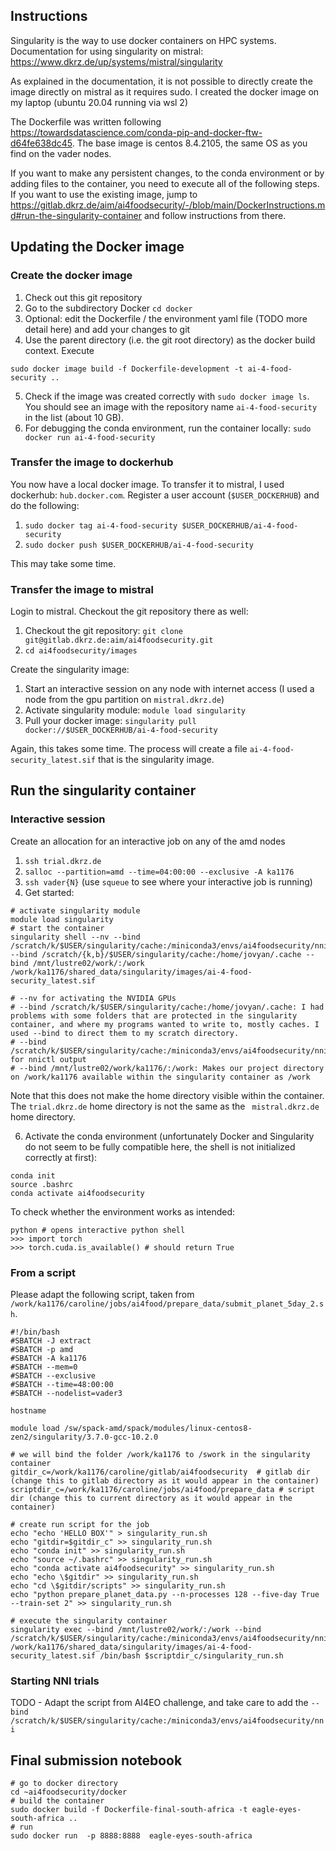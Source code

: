 ## Instructions

Singularity is the way to use docker containers on HPC systems. Documentation for using singularity on mistral:
https://www.dkrz.de/up/systems/mistral/singularity

As explained in the documentation, it is not possible to directly create the image directly on mistral as it requires sudo. I created the docker image on my laptop (ubuntu 20.04 running via wsl 2)

The Dockerfile was written following https://towardsdatascience.com/conda-pip-and-docker-ftw-d64fe638dc45. The base image is centos 8.4.2105, the same OS as you find on the vader nodes.

If you want to make any persistent changes, to the conda environment or by adding files to the container, you need to execute all of the following steps. If you want to use the existing image, jump to https://gitlab.dkrz.de/aim/ai4foodsecurity/-/blob/main/DockerInstructions.md#run-the-singularity-container and follow instructions from there.

## Updating the Docker image

### Create the docker image

1. Check out this git repository
2. Go to the subdirectory Docker `cd docker`
3. Optional: edit the Dockerfile / the environment yaml file (TODO more detail here) and add your changes to git
4. Use the parent directory (i.e. the git root directory) as the docker build context. Execute 

`sudo docker image build -f Dockerfile-development -t ai-4-food-security ..`

5. Check if the image was created correctly with `sudo docker image ls`. You should see an image with the repository name `ai-4-food-security` in the list (about 10 GB).
6. For debugging the conda environment, run the container locally: `sudo docker run ai-4-food-security`

### Transfer the image to dockerhub

You now have a local docker image. To transfer it to mistral, I used dockerhub: `hub.docker.com`. Register a user account (`$USER_DOCKERHUB`) and do the following:

1. `sudo docker tag ai-4-food-security $USER_DOCKERHUB/ai-4-food-security` 
2. `sudo docker push $USER_DOCKERHUB/ai-4-food-security`

This may take some time.

### Transfer the image to mistral

Login to mistral. Checkout the git repository there as well:

1. Checkout the git repository: `git clone git@gitlab.dkrz.de:aim/ai4foodsecurity.git`
2. `cd ai4foodsecurity/images`

Create the singularity image:

1. Start an interactive session on any node with internet access (I used a node from the gpu partition on `mistral.dkrz.de`)
2. Activate singularity module: `module load singularity`
3. Pull your docker image: `singularity pull docker://$USER_DOCKERHUB/ai-4-food-security`

Again, this takes some time. The process will create a file `ai-4-food-security_latest.sif` that is the singularity image.

## Run the singularity container

### Interactive session

Create an allocation for an interactive job on any of the amd nodes

1. `ssh trial.dkrz.de`
2. `salloc --partition=amd --time=04:00:00 --exclusive -A ka1176`
3. `ssh vader{N}` (use `squeue` to see where your interactive job is running)
4. Get started: 

``` { .bash }
# activate singularity module
module load singularity
# start the container
singularity shell --nv --bind /scratch/k/$USER/singularity/cache:/miniconda3/envs/ai4foodsecurity/nni --bind /scratch/{k,b}/$USER/singularity/cache:/home/jovyan/.cache --bind /mnt/lustre02/work/:/work /work/ka1176/shared_data/singularity/images/ai-4-food-security_latest.sif

# --nv for activating the NVIDIA GPUs
# --bind /scratch/k/$USER/singularity/cache:/home/jovyan/.cache: I had problems with some folders that are protected in the singularity container, and where my programs wanted to write to, mostly caches. I used --bind to direct them to my scratch directory.
# --bind /scratch/k/$USER/singularity/cache:/miniconda3/envs/ai4foodsecurity/nni: for nnictl output
# --bind /mnt/lustre02/work/ka1176/:/work: Makes our project directory on /work/ka1176 available within the singularity container as /work
```

Note that this does not make the home directory visible within the container. The `trial.dkrz.de` home directory is not the same as the `
mistral.dkrz.de` home directory.

6. Activate the conda environment (unfortunately Docker and Singularity do not seem to be fully compatible here, the shell is not initialized correctly at first): 

``` { .bash }
conda init 
source .bashrc
conda activate ai4foodsecurity
```

To check whether the environment works as intended: 

```
python # opens interactive python shell
>>> import torch
>>> torch.cuda.is_available() # should return True
```



### From a script

Please adapt the following script, taken from `/work/ka1176/caroline/jobs/ai4food/prepare_data/submit_planet_5day_2.sh`.

``` { .bash }
#!/bin/bash
#SBATCH -J extract
#SBATCH -p amd
#SBATCH -A ka1176
#SBATCH --mem=0
#SBATCH --exclusive
#SBATCH --time=48:00:00
#SBATCH --nodelist=vader3

hostname

module load /sw/spack-amd/spack/modules/linux-centos8-zen2/singularity/3.7.0-gcc-10.2.0

# we will bind the folder /work/ka1176 to /swork in the singularity container
gitdir_c=/work/ka1176/caroline/gitlab/ai4foodsecurity  # gitlab dir (change this to gitlab directory as it would appear in the container)
scriptdir_c=/work/ka1176/caroline/jobs/ai4food/prepare_data # script dir (change this to current directory as it would appear in the container)

# create run script for the job
echo "echo 'HELLO BOX'" > singularity_run.sh
echo "gitdir=$gitdir_c" >> singularity_run.sh
echo "conda init" >> singularity_run.sh
echo "source ~/.bashrc" >> singularity_run.sh
echo "conda activate ai4foodsecurity" >> singularity_run.sh
echo "echo \$gitdir" >> singularity_run.sh
echo "cd \$gitdir/scripts" >> singularity_run.sh
echo "python prepare_planet_data.py --n-processes 128 --five-day True --train-set 2" >> singularity_run.sh

# execute the singularity container
singularity exec --bind /mnt/lustre02/work/:/work --bind /scratch/k/$USER/singularity/cache:/miniconda3/envs/ai4foodsecurity/nni /work/ka1176/shared_data/singularity/images/ai-4-food-security_latest.sif /bin/bash $scriptdir_c/singularity_run.sh
```

### Starting NNI trials

TODO - Adapt the script from AI4EO challenge, and take care to add the `--bind /scratch/k/$USER/singularity/cache:/miniconda3/envs/ai4foodsecurity/nni`

## Final submission notebook

```
# go to docker directory
cd ~ai4foodsecurity/docker
# build the container
sudo docker build -f Dockerfile-final-south-africa -t eagle-eyes-south-africa ..
# run
sudo docker run  -p 8888:8888  eagle-eyes-south-africa
```
